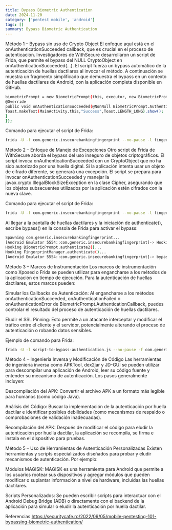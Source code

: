 ```yaml
---
title: Bypass Biometric Authentication
date: 2024-11-20
category: ['pentest mobile', 'android']
tags: []
summary: Bypass Biometric Authentication
---
```


Método 1 – Bypass sin uso de Crypto Object
El enfoque aquí está en el onAuthenticationSucceeded callback, que es crucial en el proceso de autenticación. Investigadores de WithSecure desarrollaron un script de Frida, que permite el bypass del NULL CryptoObject en onAuthenticationSucceeded(...). El script fuerza un bypass automático de la autenticación de huellas dactilares al invocar el método. A continuación se muestra un fragmento simplificado que demuestra el bypass en un contexto de huellas dactilares de Android, con la aplicación completa disponible en GitHub.

```bash
biometricPrompt = new BiometricPrompt(this, executor, new BiometricPrompt.AuthenticationCallback() {
@Override
public void onAuthenticationSucceeded(@NonNull BiometricPrompt.AuthenticationResult result) {
Toast.makeText(MainActivity.this,"Success",Toast.LENGTH_LONG).show();
}
});
```

Comando para ejecutar el script de Frida:

```bash
frida -U -f com.generic.insecurebankingfingerprint --no-pause -l fingerprint-bypass.js
```

Método 2 – Enfoque de Manejo de Excepciones
Otro script de Frida de WithSecure aborda el bypass del uso inseguro de objetos criptográficos. El script invoca onAuthenticationSucceeded con un CryptoObject que no ha sido autorizado por una huella digital. Si la aplicación intenta usar un objeto de cifrado diferente, se generará una excepción. El script se prepara para invocar onAuthenticationSucceeded y manejar la javax.crypto.IllegalBlockSizeException en la clase Cipher, asegurando que los objetos subsecuentes utilizados por la aplicación estén cifrados con la nueva clave.

Comando para ejecutar el script de Frida:

```bash
frida -U -f com.generic.insecurebankingfingerprint --no-pause -l fingerprint-bypass-via-exception-handling.js
```

Al llegar a la pantalla de huellas dactilares y la iniciación de authenticate(), escribe bypass() en la consola de Frida para activar el bypass:

```bash
Spawning com.generic.insecurebankingfingerprint...
[Android Emulator 5554::com.generic.insecurebankingfingerprint]-> Hooking BiometricPrompt.authenticate()...
Hooking BiometricPrompt.authenticate2()...
Hooking FingerprintManager.authenticate()...
[Android Emulator 5554::com.generic.insecurebankingfingerprint]-> bypass()
```

Método 3 – Marcos de Instrumentación
Los marcos de instrumentación como Xposed o Frida se pueden utilizar para engancharse a los métodos de la aplicación en tiempo de ejecución. Para la autenticación de huellas dactilares, estos marcos pueden:

Simular los Callbacks de Autenticación: Al engancharse a los métodos onAuthenticationSucceeded, onAuthenticationFailed o onAuthenticationError de BiometricPrompt.AuthenticationCallback, puedes controlar el resultado del proceso de autenticación de huellas dactilares.

Eludir el SSL Pinning: Esto permite a un atacante interceptar y modificar el tráfico entre el cliente y el servidor, potencialmente alterando el proceso de autenticación o robando datos sensibles.

Ejemplo de comando para Frida:

```bash
frida -U -l script-to-bypass-authentication.js --no-pause -f com.generic.in
```

Método 4 – Ingeniería Inversa y Modificación de Código
Las herramientas de ingeniería inversa como APKTool, dex2jar y JD-GUI se pueden utilizar para descompilar una aplicación de Android, leer su código fuente y entender su mecanismo de autenticación. Los pasos generalmente incluyen:

Descompilación del APK: Convertir el archivo APK a un formato más legible para humanos (como código Java).

Análisis del Código: Buscar la implementación de la autenticación por huella dactilar e identificar posibles debilidades (como mecanismos de respaldo o comprobaciones de validación inadecuadas).

Recompilación del APK: Después de modificar el código para eludir la autenticación por huella dactilar, la aplicación se recompila, se firma e instala en el dispositivo para pruebas.

Método 5 – Uso de Herramientas de Autenticación Personalizadas
Existen herramientas y scripts especializados diseñados para probar y eludir mecanismos de autenticación. Por ejemplo:

Módulos MAGISK: MAGISK es una herramienta para Android que permite a los usuarios rootear sus dispositivos y agregar módulos que pueden modificar o suplantar información a nivel de hardware, incluidas las huellas dactilares.

Scripts Personalizados: Se pueden escribir scripts para interactuar con el Android Debug Bridge (ADB) o directamente con el backend de la aplicación para simular o eludir la autenticación por huella dactilar.

Referencias
https://securitycafe.ro/2022/09/05/mobile-pentesting-101-bypassing-biometric-authentication/
